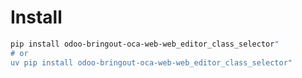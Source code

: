 # Install

```bash
pip install odoo-bringout-oca-web-web_editor_class_selector"
# or
uv pip install odoo-bringout-oca-web-web_editor_class_selector"
```
